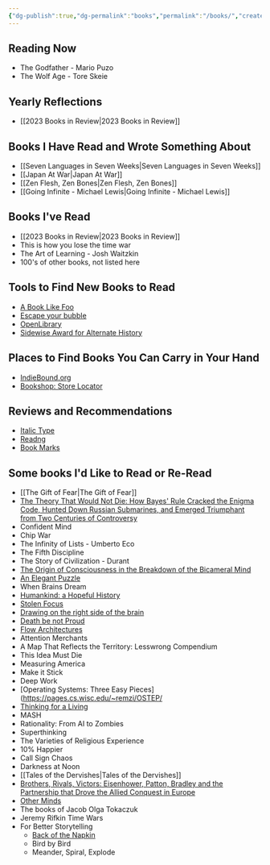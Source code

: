 ```yaml
---
{"dg-publish":true,"dg-permalink":"books","permalink":"/books/","created":"2021-12-12T09:57:16.000-05:00","updated":"2024-03-03T09:50:17.235-05:00"}
---
```


## Reading Now
- The Godfather - Mario Puzo 
- The Wolf Age - Tore Skeie
## Yearly Reflections
- [[2023 Books in Review\|2023 Books in Review]]
## Books I Have Read and Wrote Something About
- [[Seven Languages in Seven Weeks\|Seven Languages in Seven Weeks]]
- [[Japan At War\|Japan At War]]
- [[Zen Flesh, Zen Bones\|Zen Flesh, Zen Bones]]
- [[Going Infinite - Michael Lewis\|Going Infinite - Michael Lewis]]
## Books I've Read

- [[2023 Books in Review\|2023 Books in Review]]
- This is how you lose the time war
- The Art of Learning - Josh Waitzkin
- 100's of other books, not listed here
## Tools to Find New Books to Read
- [A Book Like Foo](https://abooklikefoo.com)
- [Escape your bubble](https://abooklike.foo/escape)
- [OpenLibrary](https://books-search.typesense.org)
- [Sidewise Award for Alternate History](https://en.wikipedia.org/wiki/Sidewise_Award_for_Alternate_History?utm_campaign=Recomendo&utm_medium=email&utm_source=Revue%20newsletter)

## Places to Find Books You Can Carry in Your Hand
- [IndieBound.org](https://www.indiebound.org)
- [Bookshop: Store Locator](https://bookshop.org/pages/store_locator)
## Reviews and Recommendations
- [Italic Type](https://www.italictype.com/app/#/home)
- [Readng](https://beta.readng.co/dashboard)
- [Book Marks](https://bookmarks.reviews)
## Some books I'd Like to Read or Re-Read
- [[The Gift of Fear\|The Gift of Fear]]
- [The Theory That Would Not Die: How Bayes' Rule Cracked the Enigma Code, Hunted Down Russian Submarines, and Emerged Triumphant from Two Centuries of Controversy](https://www.amazon.com/gp/product/0300169698/ref=as_li_tl?ie=UTF8&camp=1789&creative=9325&creativeASIN=0300169698&linkCode=as2&tag=ablf-20)
- Confident Mind
- Chip War
- The Infinity of Lists - Umberto Eco
- The Fifth Discipline
- The Story of Civilization - Durant
- [The Origin of Consciousness in the Breakdown of the Bicameral Mind](https://www.amazon.com/Origin-Consciousness-Breakdown-Bicameral-Mind-ebook/dp/B009MBTRHA/)
- [An Elegant Puzzle](https://www.amazon.com/dp/1732265186/?_encoding=UTF8&pd_rd_w=OPCUJ&pf_rd_p=f0565570-f67b-4783-ab26-5a1f2c0bb3fd&pf_rd_r=DX2947R0T1YZKEPCN64Y&pd_rd_r=84cb6cd8-e262-4818-a0b7-8936e0094be8&pd_rd_wg=1aJWZ&ref_=bd_tags_dp_rec)
- When Brains Dream
- [Humankind: a Hopeful History](https://www.amazon.com/Humankind-Hopeful-History-Rutger-Bregman/dp/0316418528?tag=recomendos-20&crid=390Z4ZM62248O&keywords=humankind%20a%20hopeful%20history&qid=1640889338&s=books&sprefix=humankind,stripbooks,169&sr=1-1&linkId=981bdc55b79f09bfe58472e806cb90dd&ref_=as_li_ss_tl&geniuslink=true)
- [Stolen Focus](https://www.amazon.com/Stolen-Focus-Attention-Think-Deeply/dp/0593138511)
- [Drawing on the right side of the brain](https://www.amazon.com/gp/product/1585429201/ref=as_li_qf_asin_il_tl?ie=UTF8&tag=acesoundergla-20&creative=9325&linkCode=as2&creativeASIN=1585429201&linkId=dabc50d849df3d426b9bbd330d3c81c0)
- [Death be not Proud](https://www.thepaintedporch.com/products/death-be-not-proud?_pos=2&_sid=4e332682c&_ss=r&utm_source=sendfox&utm_medium=email&utm_campaign=they-are-reborn-each-day)
- [Flow Architectures](https://www.amazon.com/_/dp/1492075892?tag=oreilly20-20)
- Attention Merchants
- A Map That Reflects the Territory: Lesswrong Compendium
- This Idea Must Die
- Measuring America
- Make it Stick
- Deep Work
- [Operating Systems: Three Easy Pieces](https://pages.cs.wisc.edu/~remzi/OSTEP/
- [Thinking for a Living](https://www.amazon.com/Thinking-Living-Performances-Results-Knowledge/dp/1591394236?ots=1&tag=thneyo0f-20&linkCode=w50)
- MASH
- Rationality: From AI to Zombies
- Superthinking
- The Varieties of Religious Experience
- 10% Happier
- Call Sign Chaos
- Darkness at Noon
- [[Tales of the Dervishes\|Tales of the Dervishes]]
- [Brothers, Rivals, Victors: Eisenhower, Patton, Bradley and the Partnership that Drove the Allied Conquest in Europe](https://www.amazon.com/gp/product/B004H0M8GI/ref=as_li_tl?ie=UTF8&camp=1789&creative=390957&creativeASIN=B004H0M8GI&linkCode=as2&tag=stucosuccess&linkId=FSXA3GZUT5SFDAZ4)
- [Other Minds](https://www.amazon.com/Other-Minds-Octopus-Origins-Consciousness-ebook/dp/B01FQRPIIA/)
- The books of Jacob Olga Tokaczuk
- Jeremy Rifkin Time Wars
- For Better Storytelling 
	- [Back of the Napkin](https://www.amazon.com/dp/1591842697?ref_=cm_sw_r_cp_ud_dp_A7QR3M2XEJAPYB0MEK5G)
	-  Bird by Bird
	- Meander, Spiral, Explode


